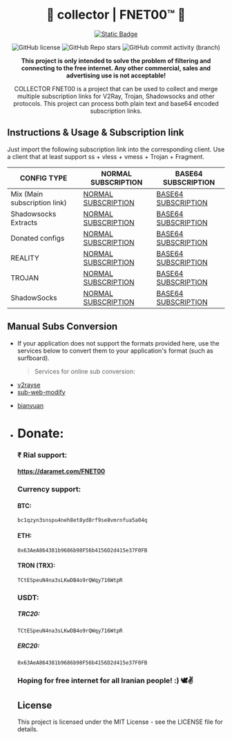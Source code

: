 
<h1 id="v2ray-collector" align="center">🎯 collector | FNET00™ 🤍</h1>
<p align="center">
  <a href="https://t.me/FNET00">
    <img alt="Static Badge" src="https://img.shields.io/badge/Telegram_channel-%40FNET00-darkblue?style=flat&logo=telegram%20">
  </a>
</p>
<p align="center">
  <img src="https://img.shields.io/github/license/FNET00bot/FNET00BOT?color=5D6D7E" alt="GitHub license">
  <img alt="GitHub Repo stars" src="https://img.shields.io/github/stars/FNET00Bot/Fnet00bot">
  <img alt="GitHub commit activity (branch)" src="https://img.shields.io/github/commit-activity/t/FNET00Bot/FNET00bot">
</p>
<p align="center">
  <b>This project is only intended to solve the problem of filtering and connecting to the free internet.  Any other commercial, sales and advertising use is not acceptable!</b>
</p>
<p align="center">COLLECTOR FNET00 is a project that can be used to collect and merge multiple subscription links for V2Ray, Trojan, Shadowsocks and other protocols.  This project can process both plain text and base64 encoded subscription links.</p>
<h2 id="instructions-usage">Instructions &amp; Usage &amp; Subscription link </h2>
<p>Just import the following subscription link into the corresponding client. Use a client that at least support ss + vless + vmess + Trojan + Fragment.</p>
<table>
  <thead>
    <tr>
      <th>CONFIG TYPE </th>
      <th>NORMAL SUBSCRIPTION</th>
      <th>BASE64 SUBSCRIPTION</th>
    </tr>
  </thead>
  <tbody>
    <tr>
      <td>Mix (Main subscription link) </td>
      <td>
        <a href="https://raw.githubusercontent.com/FNET00bot/FNET00/Config/Main">NORMAL SUBSCRIPTION</a>
      </td>
      <td>
        <a href="https://raw.githubusercontent.com/FNET00bot/FNET00/Config/Base64">BASE64 SUBSCRIPTION</a>
      </td>
    </tr>
    <tr>
      <td>Shadowsocks Extracts</td>
      <td>
        <a href="https://raw.githubusercontent.com/FNET00bot/FNET00/Config/Shadowrocket/Normal">NORMAL SUBSCRIPTION</a>
      </td>
      <td>
        <a href="https://raw.githubusercontent.com/FNET00bot/FNET00/Config/Shadowrocket/Base64">BASE64 SUBSCRIPTION</a>
      </td>
      </tr>
    <tr>
      <td>Donated configs</td>
      <td>
        <a href="https://raw.githubusercontent.com/yebekhe/V2Hub/main/Split/Normal/vless">NORMAL SUBSCRIPTION</a>
      </td>
      <td>
        <a href="https://raw.githubusercontent.com/yebekhe/V2Hub/main/Split/Base64/vless">BASE64 SUBSCRIPTION</a>
      </td>
      </tr>
    <tr>
      <td>REALITY</td>
      <td>
        <a href="https://raw.githubusercontent.com/yebekhe/V2Hub/main/Split/Normal/reality">NORMAL SUBSCRIPTION</a>
      </td>
      <td>
        <a href="https://raw.githubusercontent.com/yebekhe/V2Hub/main/Split/Base64/reality">BASE64 SUBSCRIPTION</a>
      </td>
      </tr>
    <tr>
      <td>TROJAN</td>
      <td>
        <a href="https://raw.githubusercontent.com/yebekhe/V2Hub/main/Split/Normal/trojan">NORMAL SUBSCRIPTION</a>
      </td>
      <td>
        <a href="https://raw.githubusercontent.com/yebekhe/V2Hub/main/Split/Base64/trojan">BASE64 SUBSCRIPTION</a>
      </td>
      </tr>
    <tr>
      <td>ShadowSocks</td>
      <td>
        <a href="https://raw.githubusercontent.com/yebekhe/V2Hub/main/Split/Normal/shadowsocks">NORMAL SUBSCRIPTION</a>
      </td>
      <td>
        <a href="https://raw.githubusercontent.com/yebekhe/V2Hub/main/Split/Base64/shadowsocks">BASE64 SUBSCRIPTION</a>
      </td>
      </tr>
  </tbody>
</table>
<h2 id="manual-subs-conversion">Manual Subs Conversion</h2>
<ul>
  <li>If your application does not support the formats provided here, use the services below to convert them to your application's format (such as surfboard).<blockquote>
      <p>Services for online sub conversion:</p>
    </blockquote>
  </li>
  <li>
    <a href="https://v2rayse.com/en/node-convert">v2rayse</a>
  </li>
  <li>
    <a href="https://sub.v1.mk/">sub-web-modify</a>
  </li>
  <li>
    <p>
      <a href="https://bianyuan.xyz/">bianyuan</a>
    </p>
  </li>
  <li>

# Donate:
### ₹ Rial support:

#### https://daramet.com/FNET00

### Currency support: 

#### BTC: 
```bc1qzyn3snspu4neh8et8yd8rf9se8vmrnfua5a04q```

#### ETH: 
```0x63AeA864381b9686b98F56b4156D2d415e37F0FB```

#### TRON (TRX): 
```TCtESpeuN4na3sLKwDB4o9rQWqy716WtpR```


### USDT: 

##### TRC20: 
```TCtESpeuN4na3sLKwDB4o9rQWqy716WtpR```

##### ERC20: 
```0x63AeA864381b9686b98F56b4156D2d415e37F0FB```

### Hoping for free internet for all Iranian people!  :) 🕊️✌️

<h2 id="license">License</h2>
<p>This project is licensed under the MIT License - see the LICENSE file for details.</p>
